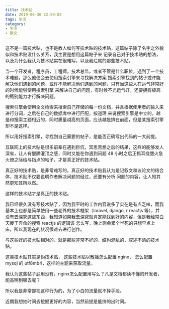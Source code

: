 ```yaml
---
title: 技术贴
date: 2019-06-30 22:59:02
tags: 生活
category: 
- 生活
- 散文
---
```


这不是一篇技术贴，也不是教人如何写技术贴的技术贴，这篇帖子除了名字之外貌似和技术贴没什么关系，我主要是想用这篇帖子来
记录自己对于技术贴的想法，以及为什么我认为技术贴实在很难写，以及我烂尾的那些技术贴。

当一个开发者，程序员，工程师，技术总监，或者不管是什么职位，遇到了一个技术难题，那么他便会去使用搜索引擎来寻找解决方案
搜索引擎找到的帖子或许能解决他们遇到的问题，或许不能解决他们遇到的问题，只有当这些人在运气非常好的时候能够使用搜索引擎
来解决自己的问题，有时候不光运气好，还要拥有极高的甄别能力才行解决问题。

搜索引擎会使用全文检索来搜索自己存储的每一份文档，并且根据使用者的输入来进行分词，之后在自己的数据库中进行匹配，按道理
来说搜索引擎是中立的，越是和搜索主题相近的，同时质量越高的页面，应该越是排在前面，但是某搜索引擎却不是这样。

所以用好搜索引擎，寻找到自己需要的帖子，是能否正确写出代码的一大前提。

互联网上的技术贴是很多前辈在遇到巨坑，冥思苦想之后的结果，这样的能够发人深省，让人有醍醐灌顶之感，同时又能在你遇到问题 48
小时之后正抓耳挠腮火急火燎之际给与指点的帖子，才是真正好的技术贴。

真正好的技术贴，是非常难写的，真正好的技术贴我认为是记叙文和议论文的结合体，技术贴不仅要说明作者解决问题的经过，还要有分析
问题的内容，让人知其然更知其所以然。

这样的技术贴才是真正的技术贴。

我已经很久没有写技术贴了，因为我平时的工作内容说多了实在是有点乏味，而我基本上也都是简单使用一些老外的技术框架（laravel, django, r
reactjs 等），并没有去深究这些东西，我知道如果我去深究就肯定能找到好的内容，但是我经常白天疲于奔命的搜索 reactjs 的逻辑该
怎么写，晚上则会累个半死的只想早点上床，所以我现在的状况很难去进行创作。

与这些好的技术贴相对的，就是那些非常不好的，结构混乱的，叙述不清的技术贴。

这类技术贴其实是伪技术贴， 这些技术贴以散播怎么配置 nginx， 怎么配置 mysql 的 utf8mb4，这样的主题来获取流量。

我认为这些帖子屁用没有，nginx怎么配置用写么？凡是文档都读不懂的开发者，能高明到哪去呢？

所以我是非常鄙视这种行为的，为了小白的流量就不择手段。

近期我想抽时间去挖掘更好的内容，当然前提是能挤的出时间。